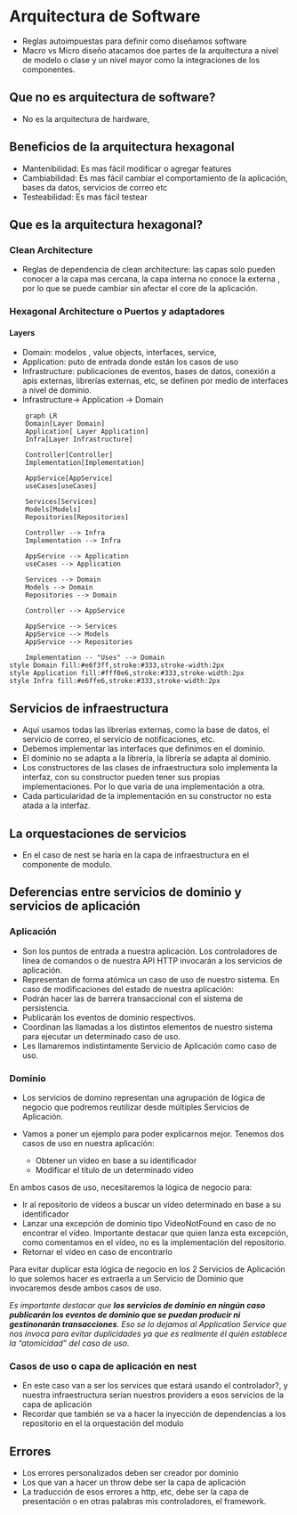 # Arquitectura de Software

- Reglas autoimpuestas para definir como diseñamos software
- Macro vs Micro diseño atacamos doe partes de la arquitectura a nivel de modelo o clase y un nivel mayor como la integraciones de los componentes.

## Que no es arquitectura de software?

- No es la arquitectura de hardware,

## Beneficios de la arquitectura hexagonal

- Mantenibilidad: Es mas fácil modificar o agregar features
- Cambiabilidad: Es mas fácil cambiar el comportamiento de la aplicación, bases da datos, servicios de correo etc
- Testeabilidad: Es mas fácil testear

## Que es la arquitectura hexagonal?

### Clean Architecture

- Reglas de dependencia de clean architecture: las capas solo pueden conocer a la capa mas cercana, la capa interna no conoce la externa , por lo que se puede cambiar sin afectar el core de la aplicación.

### Hexagonal Architecture o Puertos y adaptadores

#### Layers

- Domain: modelos , value objects, interfaces, service,
- Application: puto de entrada donde están los casos de uso
- Infrastructure: publicaciones de eventos, bases de datos, conexión a apis externas, librerías externas, etc, se definen por medio de interfaces a nivel de dominio.
- Infrastructure-> Application -> Domain

```mermaid
    graph LR
    Domain[Layer Domain]
    Application[ Layer Application]
    Infra[Layer Infrastructure]

    Controller[Controller]
    Implementation[Implementation]

    AppService[AppService]
    useCases[useCases]

    Services[Services]
    Models[Models]
    Repositories[Repositories]

    Controller --> Infra
    Implementation --> Infra

    AppService --> Application
    useCases --> Application

    Services --> Domain
    Models --> Domain
    Repositories --> Domain

    Controller --> AppService

    AppService --> Services
    AppService --> Models
    AppService --> Repositories

    Implementation -- "Uses" --> Domain
style Domain fill:#e6f3ff,stroke:#333,stroke-width:2px
style Application fill:#fff0e6,stroke:#333,stroke-width:2px
style Infra fill:#e6ffe6,stroke:#333,stroke-width:2px
```

## Servicios de infraestructura

- Aquí usamos todas las librerías externas, como la base de datos, el servicio de correo, el servicio de notificaciones, etc.
- Debemos implementar las interfaces que definimos en el dominio.
- El dominio no se adapta a la librería, la librería se adapta al dominio.
- Los constructores de las clases de infraestructura solo implementa la interfaz, con su constructor pueden tener sus propias implementaciones. Por lo que varia de una implementación a otra.
- Cada particularidad de la implementación en su constructor no esta atada a la interfaz.

## La orquestaciones de servicios

- En el caso de nest se haría en la capa de infraestructura en el componente de modulo.

## Deferencias entre servicios de dominio y servicios de aplicación

### Aplicación

- Son los puntos de entrada a nuestra aplicación. Los controladores de línea de comandos o de nuestra API HTTP invocarán a los servicios de aplicación.
- Representan de forma atómica un caso de uso de nuestro sistema. En caso de modificaciones del estado de nuestra aplicación:
- Podrán hacer las de barrera transaccional con el sistema de persistencia.
- Publicarán los eventos de dominio respectivos.
- Coordinan las llamadas a los distintos elementos de nuestro sistema para ejecutar un determinado caso de uso.
- Les llamaremos indistintamente Servicio de Aplicación como caso de uso.

### Dominio

- Los servicios de domino representan una agrupación de lógica de negocio que podremos reutilizar desde múltiples Servicios de Aplicación.

- Vamos a poner un ejemplo para poder explicarnos mejor. Tenemos dos casos de uso en nuestra aplicación:

  - Obtener un vídeo en base a su identificador
  - Modificar el título de un determinado vídeo

En ambos casos de uso, necesitaremos la lógica de negocio para:

- Ir al repositorio de vídeos a buscar un vídeo determinado en base a su identificador
- Lanzar una excepción de dominio tipo VideoNotFound en caso de no encontrar el vídeo. Importante destacar que quien lanza esta excepción, como comentamos en el vídeo, no es la implementación del repositorio.
- Retornar el vídeo en caso de encontrarlo

Para evitar duplicar esta lógica de negocio en los 2 Servicios de Aplicación lo que solemos hacer es extraerla a un Servicio de Dominio que invocaremos desde ambos casos de uso.

_Es importante destacar que **los servicios de dominio en ningún caso publicarán los eventos de dominio que se puedan producir ni gestinonarán transacciones**. Eso se lo dejamos al Application Service que nos invoca para evitar duplicidades ya que es realmente él quién establece la “atomicidad” del caso de uso._

### Casos de uso o capa de aplicación en nest

- En este caso van a ser los services que estará usando el controlador?, y nuestra infraestructura serian nuestros providers a esos servicios de la capa de aplicación
- Recordar que también se va a hacer la inyección de dependencias a los repositorio en el la orquestación del modulo

## Errores

- Los errores personalizados deben ser creador por dominio
- Los que van a hacer un throw debe ser la capa de aplicación
- La traducción de esos errores a http, etc, debe ser la capa de presentación o en otras palabras mis controladores, el framework.
